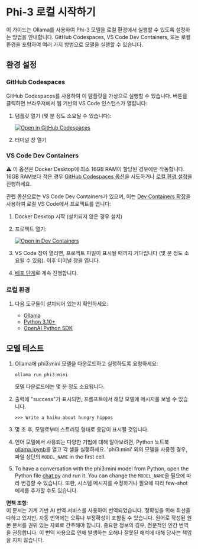 # Phi-3 로컬 시작하기

이 가이드는 Ollama를 사용하여 Phi-3 모델을 로컬 환경에서 실행할 수 있도록 설정하는 방법을 안내합니다. GitHub Codespaces, VS Code Dev Containers, 또는 로컬 환경을 포함하여 여러 가지 방법으로 모델을 실행할 수 있습니다.

## 환경 설정

### GitHub Codespaces

GitHub Codespaces를 사용하여 이 템플릿을 가상으로 실행할 수 있습니다. 버튼을 클릭하면 브라우저에서 웹 기반의 VS Code 인스턴스가 열립니다:

1. 템플릿 열기 (몇 분 정도 소요될 수 있습니다):

    [![Open in GitHub Codespaces](https://github.com/codespaces/badge.svg)](https://codespaces.new/microsoft/phi-3cookbook)

2. 터미널 창 열기

### VS Code Dev Containers

⚠️ 이 옵션은 Docker Desktop에 최소 16GB RAM이 할당된 경우에만 작동합니다. 16GB RAM보다 적은 경우 [GitHub Codespaces 옵션](../../../../../md/01.Introduction/01)을 시도하거나 [로컬 환경 설정](../../../../../md/01.Introduction/01)을 진행하세요.

관련 옵션으로는 VS Code Dev Containers가 있으며, 이는 [Dev Containers 확장](https://marketplace.visualstudio.com/items?itemName=ms-vscode-remote.remote-containers)을 사용하여 로컬 VS Code에서 프로젝트를 엽니다:

1. Docker Desktop 시작 (설치되지 않은 경우 설치)
2. 프로젝트 열기:

    [![Open in Dev Containers](https://img.shields.io/static/v1?style=for-the-badge&label=Dev%20Containers&message=Open&color=blue&logo=visualstudiocode)](https://vscode.dev/redirect?url=vscode://ms-vscode-remote.remote-containers/cloneInVolume?url=https://github.com/microsoft/phi-3cookbook)

3. VS Code 창이 열리면, 프로젝트 파일이 표시될 때까지 기다립니다 (몇 분 정도 소요될 수 있음). 이후 터미널 창을 엽니다.
4. [배포 단계](../../../../../md/01.Introduction/01)로 계속 진행합니다.

### 로컬 환경

1. 다음 도구들이 설치되어 있는지 확인하세요:

    * [Ollama](https://ollama.com/)
    * [Python 3.10+](https://www.python.org/downloads/)
    * [OpenAI Python SDK](https://pypi.org/project/openai/)

## 모델 테스트

1. Ollama에 phi3:mini 모델을 다운로드하고 실행하도록 요청하세요:

    ```shell
    ollama run phi3:mini
    ```

    모델 다운로드에는 몇 분 정도 소요됩니다.

2. 출력에 "success"가 표시되면, 프롬프트에서 해당 모델에 메시지를 보낼 수 있습니다.

    ```shell
    >>> Write a haiku about hungry hippos
    ```

3. 몇 초 후, 모델로부터 스트리밍 형태로 응답이 표시될 것입니다.

4. 언어 모델에서 사용되는 다양한 기법에 대해 알아보려면, Python 노트북 [ollama.ipynb](../../../../../code/01.Introduce/ollama.ipynb)를 열고 각 셀을 실행하세요. 'phi3:mini' 외의 모델을 사용한 경우, 파일 상단의 `MODEL_NAME` in the first cell.

5. To have a conversation with the phi3:mini model from Python, open the Python file [chat.py](../../../../../code/01.Introduce/chat.py) and run it. You can change the `MODEL_NAME`을 필요에 따라 변경할 수 있습니다. 또한, 시스템 메시지를 수정하거나 필요에 따라 few-shot 예제를 추가할 수도 있습니다.

**면책 조항**:  
이 문서는 기계 기반 AI 번역 서비스를 사용하여 번역되었습니다. 정확성을 위해 최선을 다하고 있지만, 자동 번역에는 오류나 부정확성이 포함될 수 있습니다. 원어로 작성된 원본 문서를 권위 있는 자료로 간주해야 합니다. 중요한 정보의 경우, 전문적인 인간 번역을 권장합니다. 이 번역 사용으로 인해 발생하는 오해나 잘못된 해석에 대해 당사는 책임을 지지 않습니다.